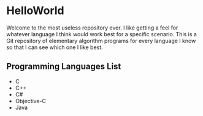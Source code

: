 # HelloWorld

Welcome to the most useless repository ever.
I like getting a feel for whatever language I think would work best for a specific scenario.
This is a Git repository of elementary algorithm programs for every language I know so that I can see which one I like best.

## Programming Languages List
- C
- C++
- C#
- Objective-C
- Java